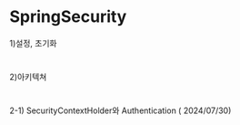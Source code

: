 # SpringSecurity
1)설정, 초기화
#
2)아키텍쳐
#


  2-1) SecurityContextHolder와 Authentication   ( 2024/07/30)

   
